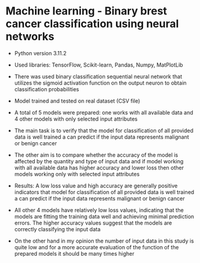 # Machine learning - Binary brest cancer classification using neural networks

* Python version 3.11.2
* Used libraries: TensorFlow, Scikit-learn, Pandas, Numpy, MatPlotLib
* There was used binary classification sequential neural network that utilizes the sigmoid activation function on the output neuron to obtain classification probabilities
* Model trained and tested on real dataset (CSV file)
* A total of 5 models were prepared: one works with all available data and 4 other models with only selected input attributes

* The main task is to verify that the model for classification of all provided data is well trained a can predict if the input data represents malignant or benign cancer
* The other aim is to compare whether the accuracy of the model is affected by the quantity and type of input data and if model working with all available data has higher accuracy and lower loss then other models working only with selected input attributes

* Results: A low loss value and high accuracy are generally positive indicators that model for classification of all provided data is well trained a can predict if the input data represents malignant or benign cancer
* All other 4 models have relatively low loss values, indicating that the models are fitting the training data well and achieving minimal prediction errors. The higher accuracy values suggest that the models are correctly classifying the input data

* On the other hand in my opinion the number of input data in this study is quite low and for a more accurate evaluation of the function of the prepared models it should be many times higher
